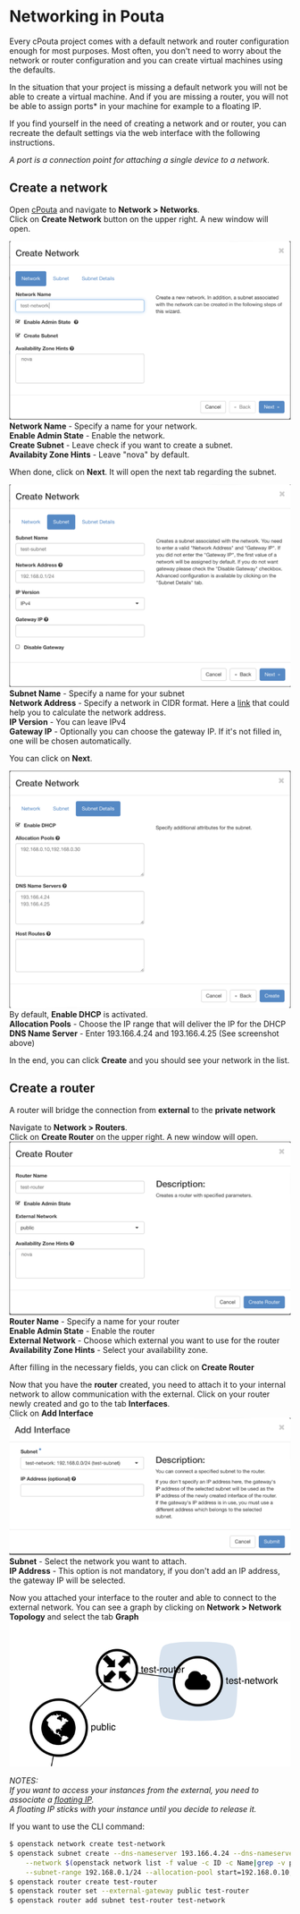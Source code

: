 # Networking in Pouta
Every cPouta project comes with a default network and router configuration enough for most purposes. Most often, you don't need to worry about the network or router configuration and you can create virtual machines using the defaults.

In the situation that your project is missing a default network you will not be able to create a virtual machine. And if you are missing a router, you will not be able to assign ports* in your machine for example to a floating IP.

If you find yourself in the need of creating a network and or router, you can recreate the default settings via the web interface with the following instructions.  

*A port is a connection point for attaching a single device to a network.*  

## Create a network

Open [cPouta](https://pouta.csc.fi) and navigate to **Network > Networks**.  
Click on **Create Network** button on the upper right. A new window will open.


![Create network on Pouta](../../img/pouta-network-1.png)
**Network Name** - Specify a name for your network.  
**Enable Admin State** - Enable the network.  
**Create Subnet** - Leave check if you want to create a subnet.  
**Availabity Zone Hints** - Leave "nova" by default.  

When done, click on **Next**. It will open the next tab regarding the subnet.

![Create subnet on Pouta](../../img/pouta-network-2.png)
**Subnet Name** - Specify a name for your subnet  
**Network Address** - Specify a network in CIDR format. Here a [link](https://www.calculator.net/ip-subnet-calculator.html) that could help you to calculate the network address.  
**IP Version** - You can leave IPv4  
**Gateway IP** - Optionally you can choose the gateway IP. If it's not filled in, one will be chosen automatically.  

You can click on **Next**.

![Subnet details on Pouta](../../img/pouta-network-3.png)
By default, **Enable DHCP** is activated.  
**Allocation Pools** - Choose the IP range that will deliver the IP for the DHCP  
**DNS Name Server** - Enter 193.166.4.24 and 193.166.4.25 (See screenshot above)  

In the end, you can click **Create** and you should see your network in the list.  

## Create a router
A router will bridge the connection from **external** to the **private network**

Navigate to **Network > Routers**.  
Click on **Create Router** on the upper right. A new window will open.
![Create a router on Pouta](../../img/pouta-router-1.png)
**Router Name** - Specify a name for your router  
**Enable Admin State** - Enable the router  
**External Network** - Choose which external you want to use for the router  
**Availability Zone Hints** - Select your availability zone.

After filling in the necessary fields, you can click on **Create Router**  

Now that you have the **router** created, you need to attach it to your internal network to allow communication with the external. Click on your router newly created and go to the tab **Interfaces**.  
Click on **Add Interface**
![Add interface to router in Pouta](../../img/pouta-router-2.png)
**Subnet** - Select the network you want to attach.  
**IP Address** - This option is not mandatory, if you don't add an IP address, the gateway IP will be selected.

Now you attached your interface to the router and able to connect to the external network. You can see a graph by clicking on **Network > Network Topology** and select the tab **Graph**
![Network topology in Pouta](../../img/pouta-network-topo-1.png)


*NOTES:  
If you want to access your instances from the external, you need to associate a [floating IP](launch-vm-from-web-gui.md#post-creation-step).  
A floating IP sticks with your instance until you decide to release it.*


If you want to use the CLI command:
```sh
$ openstack network create test-network
$ openstack subnet create --dns-nameserver 193.166.4.24 --dns-nameserver 193.166.4.25 \
    --network $(openstack network list -f value -c ID -c Name|grep -v public|cut -d " " -f1) \
    --subnet-range 192.168.0.1/24 --allocation-pool start=192.168.0.10,end=192.168.0.30 test-network
$ openstack router create test-router
$ openstack router set --external-gateway public test-router
$ openstack router add subnet test-router test-network
```